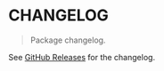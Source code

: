 # CHANGELOG

> Package changelog.

See [GitHub Releases](https://github.com/stdlib-js/string-base-truncate-middle/releases) for the changelog.